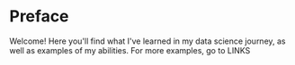 # Preface

Welcome! Here you'll find what I've learned in my data science journey, as well as examples of my abilities.
For more examples, go to LINKS

```{tableofcontents}
```